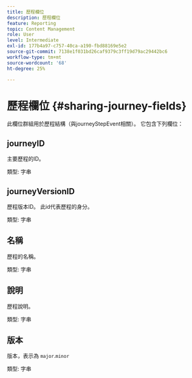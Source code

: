 ```yaml
---
title: 歷程欄位
description: 歷程欄位
feature: Reporting
topic: Content Management
role: User
level: Intermediate
exl-id: 177b4a97-c757-40ca-a190-fbd88169e5e2
source-git-commit: 7138e1f031bd26caf9379c3ff19d79ac29442bc6
workflow-type: tm+mt
source-wordcount: '68'
ht-degree: 25%

---
```


# 歷程欄位 {#sharing-journey-fields}

此欄位群組用於歷程結構（與journeyStepEvent相關）。 它包含下列欄位：

## journeyID

主要歷程的ID。

類型: 字串

## journeyVersionID

歷程版本ID。 此id代表歷程的身分。

類型: 字串

## 名稱

歷程的名稱。

類型: 字串

## 說明

歷程說明。

類型: 字串

## 版本

版本，表示為 `major`.`minor`

類型: 字串
